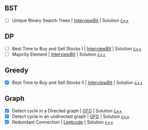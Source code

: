 ## BST
- [ ] Unique Binary Search Trees | [InterviewBit](https://www.interviewbit.com/problems/unique-binary-search-trees/) | Solution [c++](unique-binary-search-trees.cpp)

## DP
- [ ] Best Time to Buy and Sell Stocks I | [InterviewBit](https://www.interviewbit.com/problems/best-time-to-buy-and-sell-stocks-i/) | Solution [c++](best-time-to-buy-and-sell-stocks-i.cpp)
- [ ] Majority Element | [InterviewBit](https://www.interviewbit.com/problems/majority-element/) | Solution [c++](majority-element.cpp)

## Greedy
- [x] Best Time to Buy and Sell Stocks II | [InterviewBit](https://www.interviewbit.com/problems/best-time-to-buy-and-sell-stocks-ii/) | Solution [c++](best-time-to-buy-and-sell-stocks-ii.cpp)

## Graph
- [x] Detect cycle in a Directed graph | [GFG](https://www.geeksforgeeks.org/problems/detect-cycle-in-a-directed-graph/1) | Solution [c++](detect-cycle-in-a-directed-graph.cpp)
- [x] Detect cycle in an undirected graph | [GFG](https://www.geeksforgeeks.org/problems/detect-cycle-in-an-undirected-graph/1) | Solution [c++](detect-cycle-in-an-undirected-graph.cpp)
- [x] Redundant Connection | [Leetcode](https://leetcode.com/problems/redundant-connection/) | Solution [c++](redundant-connection.cpp)

